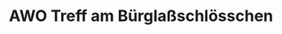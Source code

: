 ---
title: "AWO Treff am Bürglaßschlösschen"
url: /coburg/awo-treff-am-buerglassschloesschen/
shop: Wäscherei
---